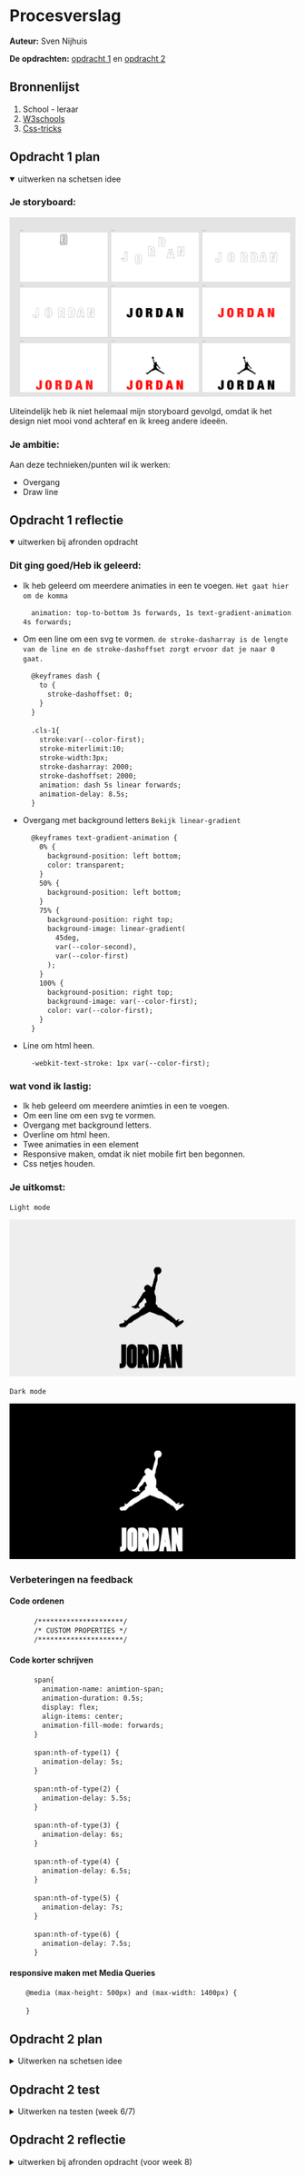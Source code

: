 # Procesverslag
**Auteur:** Sven Nijhuis

**De opdrachten:** [opdracht 1](https://svennijhuis.github.io/Animtion-Jordan-logo/) en [opdracht 2](opdracht2/index.html)

## Bronnenlijst
  1. School - leraar
  2. [W3schools](https://www.w3schools.com/)
  3. [Css-tricks](https://css-tricks.com/)


## Opdracht 1 plan

<details open>
  <summary>uitwerken na schetsen idee</summary>


  ### Je storyboard:

  ![](https://raw.githubusercontent.com/svennijhuis/Animtion-Jordan-logo/main/images/flow.png )

  Uiteindelijk heb ik niet helemaal mijn storyboard gevolgd, omdat ik het design niet mooi vond achteraf en ik kreeg andere ideeën.

  ### Je ambitie: 
  Aan deze technieken/punten wil ik werken:
  - Overgang
  - Draw line
 
</details>



## Opdracht 1 reflectie

<details open>
  <summary>uitwerken bij afronden opdracht</summary>

  ### Dit ging goed/Heb ik geleerd: 
  - Ik heb geleerd om meerdere animaties in een te voegen.
  `Het gaat hier om de komma`

          animation: top-to-bottom 3s forwards, 1s text-gradient-animation 4s forwards;
  - Om een line om een svg te vormen. 
  `de stroke-dasharray is de lengte van de line en de stroke-dashoffset zorgt ervoor dat je naar 0 gaat.`

          @keyframes dash {
            to {
              stroke-dashoffset: 0;
            }
          }

          .cls-1{
            stroke:var(--color-first);
            stroke-miterlimit:10;
            stroke-width:3px;
            stroke-dasharray: 2000;
            stroke-dashoffset: 2000;
            animation: dash 5s linear forwards;
            animation-delay: 8.5s;
          }
  - Overgang met background letters
  `Bekijk linear-gradient`

          @keyframes text-gradient-animation {
            0% {
              background-position: left bottom;
              color: transparent;
            }
            50% {
              background-position: left bottom;
            }
            75% {
              background-position: right top;
              background-image: linear-gradient(
                45deg,
                var(--color-second),
                var(--color-first)
              );
            }
            100% {
              background-position: right top;
              background-image: var(--color-first);
              color: var(--color-first);
            }
          }
  - Line om html heen.

          -webkit-text-stroke: 1px var(--color-first);

  ### wat vond ik lastig: 
  - Ik heb geleerd om meerdere animties in een te voegen.
  - Om een line om een svg te vormen.
  - Overgang met background letters.
  - Overline om html heen.
  - Twee animaties in een element
  - Responsive maken, omdat ik niet mobile firt ben begonnen.
  - Css netjes houden.


  ### Je uitkomst:
  `Light mode`

  ![](https://github.com/svennijhuis/Animtion-Jordan-logo/blob/main/images/einde-animatie.png)

  `Dark mode`

  ![](https://github.com/svennijhuis/Animtion-Jordan-logo/blob/main/images/dark-mode.png)

### Verbeteringen na feedback

#### Code ordenen 
          /*********************/
          /* CUSTOM PROPERTIES */
          /*********************/

#### Code korter schrijven
          span{
            animation-name: animtion-span;
            animation-duration: 0.5s;
            display: flex;
            align-items: center;
            animation-fill-mode: forwards;
          }

          span:nth-of-type(1) {
            animation-delay: 5s;
          }

          span:nth-of-type(2) {
            animation-delay: 5.5s;
          }

          span:nth-of-type(3) {
            animation-delay: 6s;
          }

          span:nth-of-type(4) {
            animation-delay: 6.5s;
          }

          span:nth-of-type(5) {
            animation-delay: 7s;
          }

          span:nth-of-type(6) {
            animation-delay: 7.5s;
          }

#### responsive maken met Media Queries

        @media (max-height: 500px) and (max-width: 1400px) {
          
        }
</details>



## Opdracht 2 plan

<details>
  <summary>Uitwerken na schetsen idee</summary>


  ### Je ontwerp:
  <img src="readme-images/dummy-plaatje.svg" width="375px" alt="ontwerp opdracht 2">


  ### Je ambitie: 
  Aan deze technieken/punten wil ik werken:
  - punt 1
  - punt 2
  - nog een punt
  - ...
</details>



## Opdracht 2 test

<details>
  <summary>Uitwerken na testen (week 6/7)</summary>

  Neem minimaal 5 bevindingen op:



  ### Bevinding 1:
  Omschrijving van wat er nog niet orde was (tekst en afbeeding(en)).

  #### oplossing:
  Beschrijving hoe je het hebt hebt opgelost of als het niet gelukt is hoe je het zou oplossen (tekst en afbeeding(en)).



  ### Bevinding 2:
  Omschrijving van wat er nog niet orde was (tekst en afbeeding(en)).

  #### oplossing:
  Beschrijving hoe je het hebt hebt opgelost of als het niet gelukt is hoe je het zou oplossen (tekst en afbeeding(en)).



  ### Bevinding 3:
  ...
</details>



## Opdracht 2 reflectie

<details>
  <summary>uitwerken bij afronden opdracht (voor week 8)</summary>

  ### Je uitkomst - karakteristiek screenshot(s):
  <img src="readme-images/dummy-plaatje.svg" width="375px" alt="uitkomst opdracht 2">


  ### Dit ging goed/Heb ik geleerd: 
  Korte omschrijving met plaatje(s)

  <img src="readme-images/dummy-plaatje.svg" width="375px" alt="top">


  ### Dit was lastig/Is niet gelukt:
  Korte omschrijving met plaatje(s)

  <img src="readme-images/dummy-plaatje.svg" width="375px" alt="bummer">
</details>